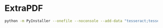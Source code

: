 # ExtraPDF

```bash
python -m PyInstaller --onefile --noconsole --add-data "tesseract;tesseract" app.py
```
